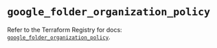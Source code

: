 # `google_folder_organization_policy`

Refer to the Terraform Registry for docs: [`google_folder_organization_policy`](https://registry.terraform.io/providers/hashicorp/google/6.49.0/docs/resources/folder_organization_policy).
